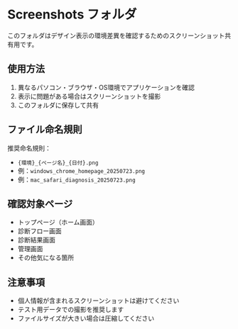 # Screenshots フォルダ

このフォルダはデザイン表示の環境差異を確認するためのスクリーンショット共有用です。

## 使用方法

1. 異なるパソコン・ブラウザ・OS環境でアプリケーションを確認
2. 表示に問題がある場合はスクリーンショットを撮影
3. このフォルダに保存して共有

## ファイル命名規則

推奨命名規則：
- `{環境}_{ページ名}_{日付}.png`
- 例：`windows_chrome_homepage_20250723.png`
- 例：`mac_safari_diagnosis_20250723.png`

## 確認対象ページ

- トップページ（ホーム画面）
- 診断フロー画面
- 診断結果画面
- 管理画面
- その他気になる箇所

## 注意事項

- 個人情報が含まれるスクリーンショットは避けてください
- テスト用データでの撮影を推奨します
- ファイルサイズが大きい場合は圧縮してください
